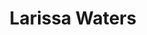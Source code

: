---
layout: person
title: Larissa Waters
id: larissawaters
first-name: Larissa
last-name: Waters
orgs: [the-greens]
groups: [The Greens Far North Queensland]
email: senator.waters@aph.gov.au
website: https://larissa-waters.greensmps.org.au/
photo: https://greens.org.au/sites/default/files/inline-images/Larissa%20Waters_Senate%201_WEB_2_0.png
---